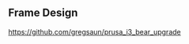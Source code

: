 ## Frame Design

https://github.com/gregsaun/prusa_i3_bear_upgrade


<!--stackedit_data:
eyJoaXN0b3J5IjpbMTI4NzEwMTcwMl19
-->